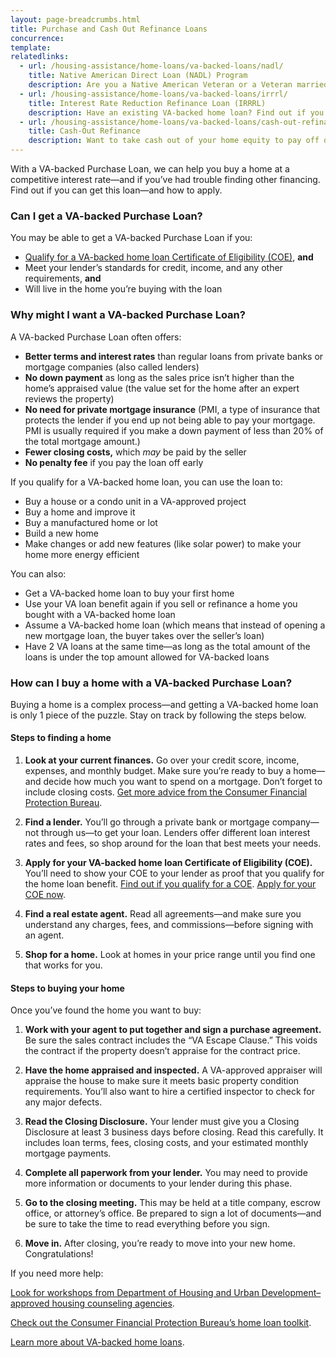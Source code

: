 ```yaml
---
layout: page-breadcrumbs.html
title: Purchase and Cash Out Refinance Loans
concurrence: 
template: 
relatedlinks:
  - url: /housing-assistance/home-loans/va-backed-loans/nadl/
    title: Native American Direct Loan (NADL) Program
    description: Are you a Native American Veteran or a Veteran married to a Native American? Find out if you can get our NADL to buy, build, or improve a home on Federal Trust Land.
  - url: /housing-assistance/home-loans/va-backed-loans/irrrl/
    title: Interest Rate Reduction Refinance Loan (IRRRL)
    description: Have an existing VA-backed home loan? Find out if you can get a VA-backed IRRRL to help reduce your monthly payments or make them more stable.
  - url: /housing-assistance/home-loans/va-backed-loans/cash-out-refinance/
    title: Cash-Out Refinance
    description: Want to take cash out of your home equity to pay off debt, pay for school, or take care of other needs? Find out if you can get a VA-backed Cash-Out Refinance loan.
---
```


<div class="va-introtext">

With a VA-backed Purchase Loan, we can help you buy a home at a competitive interest rate—and if you’ve had trouble finding other financing. Find out if you can get this loan—and how to apply. 

</div>

<div class="feature">

### Can I get a VA-backed Purchase Loan?

You may be able to get a VA-backed Purchase Loan if you:
-	[Qualify for a VA-backed home loan Certificate of Eligibility (COE)](/housing-assistance/home-loans/eligibility/), **and**
-	Meet your lender’s standards for credit, income, and any other requirements, **and**
-	Will live in the home you’re buying with the loan

</div>

### Why might I want a VA-backed Purchase Loan?

A VA-backed Purchase Loan often offers:

- **Better terms and interest rates** than regular loans from private banks or mortgage companies (also called lenders)
- **No down payment** as long as the sales price isn’t higher than the home’s appraised value (the value set for the home after an expert reviews the property)
- **No need for private mortgage insurance** (PMI, a type of insurance that protects the lender if you end up not being able to pay your mortgage. PMI is usually required if you make a down payment of less than 20% of the total mortgage amount.)
- **Fewer closing costs,** which *may* be paid by the seller
- **No penalty fee** if you pay the loan off early

If you qualify for a VA-backed home loan, you can use the loan to:

-	Buy a house or a condo unit in a VA-approved project
-	Buy a home and improve it
-	Buy a manufactured home or lot
-	Build a new home
-	Make changes or add new features (like solar power) to make your home more energy efficient

You can also:

- Get a VA-backed home loan to buy your first home
- Use your VA loan benefit again if you sell or refinance a home you bought with a VA-backed home loan
- Assume a VA-backed home loan (which means that instead of opening a new mortgage loan, the buyer takes over the seller’s loan)
- Have 2 VA loans at the same time—as long as the total amount of the loans is under the top amount allowed for VA-backed loans

### How can I buy a home with a VA-backed Purchase Loan?

Buying a home is a complex process—and getting a VA-backed home loan is only 1 piece of the puzzle. Stay on track by following the steps below.

#### Steps to finding a home

<ol class="process">
<li class="step one">

**Look at your current finances.** Go over your credit score, income, expenses, and monthly budget. Make sure you’re ready to buy a home—and decide how much you want to spend on a mortgage. Don’t forget to include closing costs. [Get more advice from the Consumer Financial Protection Bureau](http://www.consumerfinance.gov/owning-a-home/process/prepare/). 

</li>

<li class="step two">

**Find a lender.** You’ll go through a private bank or mortgage company—not through us—to get your loan. Lenders offer different loan interest rates and fees, so shop around for the loan that best meets your needs. 

</li>

<li class="step three">

**Apply for your VA-backed home loan Certificate of Eligibility (COE).** You’ll need to show your COE to your lender as proof that you qualify for the home loan benefit.
[Find out if you qualify for a COE](/housing-assistance/home-loans/eligibility/).
[Apply for your COE now](/housing-assistance/home-loans/apply-for-certificate-of-eligibility/).

</li>

<li class="step four">

**Find a real estate agent.** Read all agreements—and make sure you understand any charges, fees, and commissions—before signing with an agent.

</li>

<li class="step last five">

**Shop for a home.** Look at homes in your price range until you find one that works for you.

</li>
</ol>

#### Steps to buying your home

Once you’ve found the home you want to buy:

<ol class="process">
<li class="step one">

**Work with your agent to put together and sign a purchase agreement.** Be sure the sales contract includes the “VA Escape Clause.” This voids the contract if the property doesn’t appraise for the contract price. 

</li>

<li class="step two">

**Have the home appraised and inspected.** A VA-approved appraiser will appraise the house to make sure it meets basic property condition requirements. You’ll also want to hire a certified inspector to check for any major defects.

</li>

<li class="step three">

**Read the Closing Disclosure.** Your lender must give you a Closing Disclosure at least 3 business days before closing. Read this carefully. It includes loan terms, fees, closing costs, and your estimated monthly mortgage payments.

</li>

<li class="step four">

**Complete all paperwork from your lender.** You may need to provide more information or documents to your lender during this phase.  

</li>

<li class="step five">

**Go to the closing meeting.** This may be held at a title company, escrow office, or attorney’s office. Be prepared to sign a lot of documents—and be sure to take the time to read everything before you sign.

</li>

<li class="step last six">

**Move in.** After closing, you’re ready to move into your new home. Congratulations!  

</li>
</ol>

If you need more help:

[Look for workshops from Department of Housing and Urban Development–approved housing counseling agencies](http://www.hud.gov/offices/hsg/sfh/hcc/hcs.cfm?weblistaction=summary).

[Check out the Consumer Financial Protection Bureau’s home loan toolkit](http://files.consumerfinance.gov/f/201503_cfpb_your-home-loan-toolkit-web.pdf).

[Learn more about VA-backed home loans](http://www.benefits.va.gov/home-loans/).

